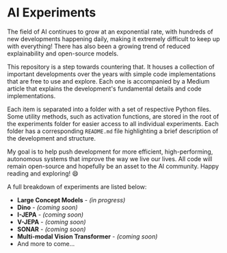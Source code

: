 # AI Experiments

The field of AI continues to grow at an exponential rate, with hundreds of new developments happening daily, making it extremely difficult to keep up with everything! There has also been a growing trend of reduced explainability and open-source models.

This repository is a step towards countering that. It houses a collection of important developments over the years with simple code implementations that are free to use and explore. Each one is accompanied by a Medium article that explains the development's fundamental details and code implementations.

Each item is separated into a folder with a set of respective Python files. Some utility methods, such as activation functions, are stored in the root of the experiments folder for easier access to all individual experiments. Each folder has a corresponding `README.md` file highlighting a brief description of the development and structure.

My goal is to help push development for more efficient, high-performing, autonomous systems that improve the way we live our lives. All code will remain open-source and hopefully be an asset to the AI community. Happy reading and exploring! 😄

A full breakdown of experiments are listed below:

- **Large Concept Models** - _(in progress)_
- **Dino** - _(coming soon)_
- **I-JEPA** - _(coming soon)_
- **V-JEPA** - _(coming soon)_
- **SONAR** - _(coming soon)_
- **Multi-modal Vision Transformer** - _(coming soon)_
- And more to come...

<!-- 
- Joint-embedding architectures
- Energy-based models
- Regularized methods (instead of contrastive)
- Reduce RL (very sample inefficient) for model predictive control
-->
